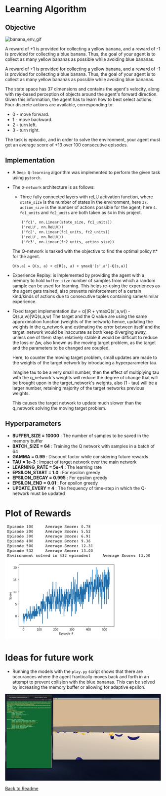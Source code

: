 # Learning Algorithm

## Objective
![banana_env_gif](https://github.com/AmreshVenugopal/DRLND_Navigation_Project/blob/master/trained_banana_collector.gif?raw=true?raw=true "Banana environment solved")

A reward of +1 is provided for collecting a yellow banana, and a reward of -1 is provided for collecting a blue banana. Thus, the goal of your agent is to collect as many yellow bananas as possible while avoiding blue bananas.

A reward of +1 is provided for collecting a yellow banana, and a reward of -1 is provided for collecting a blue banana. Thus, the goal of your agent is to collect as many yellow bananas as possible while avoiding blue bananas.

The state space has 37 dimensions and contains the agent's velocity, along with ray-based perception of objects around the agent's forward direction. Given this information, the agent has to learn how to best select actions. Four discrete actions are available, corresponding to:

- 0 - move forward.
- 1 - move backward.
- 2 - turn left.
- 3 - turn right.

The task is episodic, and in order to solve the environment, your agent must get an average score of +13 over 100 consecutive episodes.


## Implementation
- A `Deep Q-learning` algorithm was implemented to perform the given task using `pytorch`.
- The `Q-network` architecture is as follows:
    - Three fully connected layers with reLU activation function, where `state_size` is the number of states
    in the environment, here `37`. `action_size` is the number of actions possible for the agent; here `4`.
    `fc1_units` and `fc2_units` are both taken as `64` in this project.
    ```
        ('fc1', nn.Linear(state_size, fc1_units))
        ('reLU', nn.ReLU())
        ('fc2', nn.Linear(fc1_units, fc2_units))
        ('reLU', nn.ReLU())
        ('fc3', nn.Linear(fc2_units, action_size))
    ```

    The Q-network is tasked with the objective to find the optimal policy π* for the agent.
    ```
    Q(s,a) = Q(s, a) + α[R(s, a) + γmaxQ'(s',a')-Q(s,a)]
    ```
- Experience Replay: is implemented by providing the agent with a memory
    to hold `buffer_size` number of samples from which a random sample can be used for learning.
    This helps re-using the experiences as the agent gets trained, also prevents reinforcement of a
    certain kind/kinds of actions due to consecutive tuples containing same/similar experience.

- Fixed target implementation
    ∆w = α[(R + γmaxQ(s',a,w)) - Q(s,a,w)]∇Q(s,a,w)
    The target and the Q value are using the same approximation function 
    (weights of the network) hence, updating the weights in the q_network and 
    estimating the error between itself and the target_network would be inaccurate 
    as both keep diverging away, unless one of them stays relatively stable it would 
    be difficult to reduce the loss or ∆w, also known as the moving target problem, as 
    the target and the parameters to be changed are coupled.

    Here, to counter the moving target problem, small updates are made to the weights of the 
    target network by introducing a hyperparameter tau. 
    
    Imagine tau to be a very small number, then the effect of multiplying tau with the 
    q_network's weights will reduce the degree of change that will be brought upon in the 
    target_network's weights, also (1 - tau) will be a larger number, retaining majority of the
    target networks previous weights.
    
    This causes the target network to update much slower than the q_network solving 
    the moving target problem.

## Hyperparameters
- **BUFFER_SIZE   = 10000**     : The number of samples to be saved in the memory buffer
- **BATCH_SIZE    = 64**        : Training the Q network with samples in a batch of 64
- **GAMMA         = 0.99**      : Discount factor while considering future rewards
- **TAU           = 1e-3**      : Impact of target network over the main network
- **LEARNING_RATE = 5e-4**      : The learning rate
- **EPSILON_START = 1.0**       : For epsilon greedy
- **EPSILON_DECAY = 0.995**     : For epsilon greedy
- **EPSILON_END   = 0.01**      : For epsilon greedy
- **UPDATE_EVERY  = 4**         : The frequency of time-step in which the Q-network must be updated



# Plot of Rewards
![banana_agent_rewards](https://github.com/AmreshVenugopal/DRLND_Navigation_Project/blob/master/DRLND_agent_scores.png?raw=true?raw=true "Agent scores")


# Ideas for future work
- Running the models with the `play.py` script shows that there are occurances where the agent
frantically moves back and forth in an attempt to prevent collision with the blue bananas.
This can be solved by increasing the memory buffer or allowing for adaptive epsilon.

![banana_agent_rewards](https://github.com/AmreshVenugopal/DRLND_Navigation_Project/blob/master/banana_agent_fails.gif?raw=true?raw=true "Agent scores")

[Back to Readme](https://github.com/AmreshVenugopal/DRLND_Navigation_Project/blob/master/Readme.md)